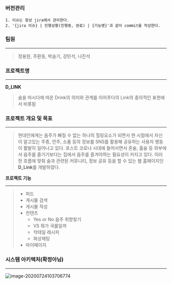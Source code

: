 # 



### 버전관리

```
1. 이슈는 항상 jira에서 관리한다.
2. '{jira 이슈} | 진행상황(진행중, 완료) | {기능명}'과 같이 commit을 작성한다.
```



### 팀원

---

> 정용원, 주환동, 박슬기, 강민석, 나진석



### 프로젝트명

-----

**D_LINK**

> 술을 마시다에 따온 Drink의 의미와 관계를 이어주다의 Link의 중의적인 표현에서 비롯됨



### 프로젝트  개요 및 목표

---

> 현대인에게는 음주가 빠질 수 없는 하나의 힐링요소가 되면서 현 시점에서 자신이 알고있는 주종, 안주, 소품 등의 정보를 SNS를 활용해 공유하는 사용자 행동이 활발히 일어나고 있다.  포스트 코로나 시대에 들어서면서 혼술, 홈술 등 외부에서 음주를 즐기기보다는 집에서 음주를 즐겨야하는 필요성이 커지고 있다. 이러한 흐름에 맞춰 술과 관련된 커뮤니티, 정보 공유 등을 할 수 있는 웹 홈페이지인 **D_Link**를 개발하였다.



**프로젝트 기능**

---

> - 피드
> - 게시물 검색
> - 게시물 작성
> - 컨텐츠
>   - Yes or No 음주 취향찾기
>   - VS 뭐가 국룰일까
>   - 칵테일 레시피
>   - 화상채팅 
> - 마이페이지

 

### 시스템 아키텍처(확정아님)

---

![image-20200724103706774](C:\Users\multicampus\AppData\Roaming\Typora\typora-user-images\image-20200724103706774.png)